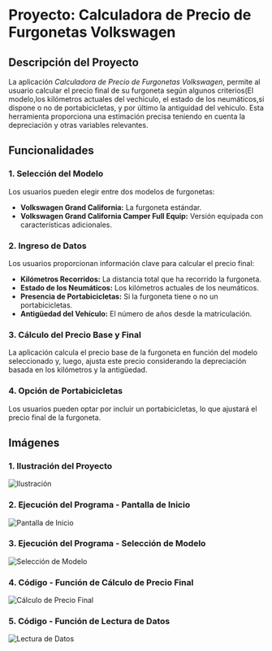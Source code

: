 # Proyecto: Calculadora de Precio de Furgonetas Volkswagen

## Descripción del Proyecto
  La aplicación *Calculadora de Precio de Furgonetas Volkswagen*, permite al usuario calcular el precio final de su furgoneta según algunos criterios(El modelo,los kilómetros actuales del vechiculo, el estado de los neumáticos,si dispone o no de portabicicletas, y por último la antiguidad del vehiculo. Esta herramienta proporciona una estimación precisa teniendo en cuenta la depreciación y otras variables relevantes.

## Funcionalidades

### 1. Selección del Modelo
Los usuarios pueden elegir entre dos modelos de furgonetas:
- **Volkswagen Grand California:** La furgoneta estándar.
- **Volkswagen Grand California Camper Full Equip:** Versión equipada con características adicionales.

### 2. Ingreso de Datos
Los usuarios proporcionan información clave para calcular el precio final:
- **Kilómetros Recorridos:** La distancia total que ha recorrido la furgoneta.
- **Estado de los Neumáticos:** Los kilómetros actuales de los neumáticos.
- **Presencia de Portabicicletas:** Si la furgoneta tiene o no un portabicicletas.
- **Antigüedad del Vehículo:** El número de años desde la matriculación.

### 3. Cálculo del Precio Base y Final
La aplicación calcula el precio base de la furgoneta en función del modelo seleccionado y, luego, ajusta este precio considerando la depreciación basada en los kilómetros y la antigüedad.

### 4. Opción de Portabicicletas
Los usuarios pueden optar por incluir un portabicicletas, lo que ajustará el precio final de la furgoneta.

## Imágenes

### 1. Ilustración del Proyecto
![Ilustración](link_a_la_imagen_ilustrativa)

### 2. Ejecución del Programa - Pantalla de Inicio
![Pantalla de Inicio](link_a_la_imagen_ejecucion_1)

### 3. Ejecución del Programa - Selección de Modelo
![Selección de Modelo](link_a_la_imagen_ejecucion_2)

### 4. Código - Función de Cálculo de Precio Final
![Cálculo de Precio Final](link_a_la_imagen_codigo_1)

### 5. Código - Función de Lectura de Datos
![Lectura de Datos](link_a_la_imagen_codigo_2)
